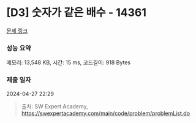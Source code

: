 # [D3] 숫자가 같은 배수 - 14361 

[문제 링크](https://swexpertacademy.com/main/code/problem/problemDetail.do?contestProbId=AYCnY9Kqu6YDFARx) 

### 성능 요약

메모리: 13,548 KB, 시간: 15 ms, 코드길이: 918 Bytes

### 제출 일자

2024-04-27 22:29



> 출처: SW Expert Academy, https://swexpertacademy.com/main/code/problem/problemList.do